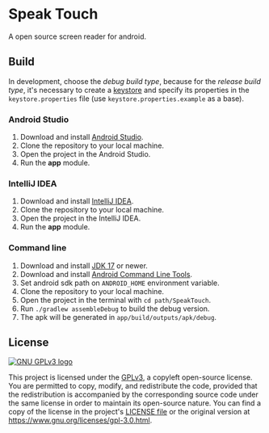 # Speak Touch
A open source screen reader for android.

## Build
In development, choose the *debug build type*, because for the *release build type*, it's necessary to create a [keystore](https://developer.android.com/training/articles/keystore) and specify its properties in the `keystore.properties` file (use `keystore.properties.example` as a base).

### Android Studio

1. Download and install [Android Studio](https://developer.android.com/studio).
2. Clone the repository to your local machine.
3. Open the project in the Android Studio.
4. Run the **app** module.

### IntelliJ IDEA

1. Download and install [IntelliJ IDEA](https://www.jetbrains.com/idea/).
2. Clone the repository to your local machine.
3. Open the project in the IntelliJ IDEA.
4. Run the **app** module.

### Command line
1. Download and install [JDK 17](https://www.oracle.com/java/technologies/downloads/#java17) or newer.
2. Download and install [Android Command Line Tools](https://developer.android.com/studio#command-tools).
3. Set android sdk path on `ANDROID_HOME` environment variable.
4. Clone the repository to your local machine.
5. Open the project in the terminal with `cd path/SpeakTouch`.
6. Run `./gradlew assembleDebug` to build the debug version.
7. The apk will be generated in `app/build/outputs/apk/debug`.

## License
[![GNU GPLv3 logo](https://www.gnu.org/graphics/gplv3-127x51.png)](https://www.gnu.org/licenses/gpl-3.0.html)

This project is licensed under the [GPLv3](https://www.gnu.org/licenses/gpl-3.0.html), a copyleft open-source license. You are permitted to copy, modify, and redistribute the code, provided that the redistribution is accompanied by the corresponding source code under the same license in order to maintain its open-source nature. You can find a copy of the license in the project's [LICENSE file](/LICENSE) or the original version at https://www.gnu.org/licenses/gpl-3.0.html.
